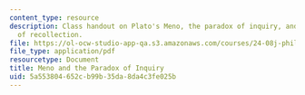 ```yaml
---
content_type: resource
description: Class handout on Plato's Meno, the paradox of inquiry, and the doctrine
  of recollection.
file: https://ol-ocw-studio-app-qa.s3.amazonaws.com/courses/24-08j-philosophical-issues-in-brain-science-spring-2009/5a553804652cb99b35da8da4c3fe025b_MIT24_08JS09_assn07.pdf
file_type: application/pdf
resourcetype: Document
title: Meno and the Paradox of Inquiry
uid: 5a553804-652c-b99b-35da-8da4c3fe025b
---
```

